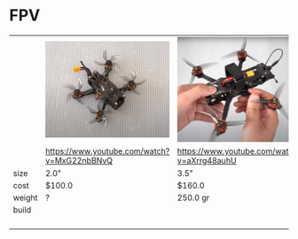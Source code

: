 # FPV

|   |   |   |   |
| --- | --- | --- | --- |
|  | [![image](https://github.com/kamangir/assets/blob/main/blue-flie/fpv/2in-100.png?raw=true)](https://www.youtube.com/watch?v=MxG22nbBNvQ) | [![image](https://github.com/kamangir/assets/blob/main/blue-flie/fpv/3_5in-160.png?raw=true)](https://www.youtube.com/watch?v=aXrrg48auhU) | [![image](https://github.com/kamangir/assets/blob/main/blue-flie/fpv/5in.png?raw=true)](https://www.youtube.com/watch?v=XB6b0HrDGeA) |
|  | https://www.youtube.com/watch?v=MxG22nbBNvQ | https://www.youtube.com/watch?v=aXrrg48auhU | https://www.youtube.com/watch?v=XB6b0HrDGeA |
| size | 2.0" | 3.5" | 5.0" |
| cost | $100.0 | $160.0 | ? |
| weight | ? | 250.0 gr | 767.0 gr |
| build |  |  | 2023 |
|  |  |  | Amazon links ⚠️ |

